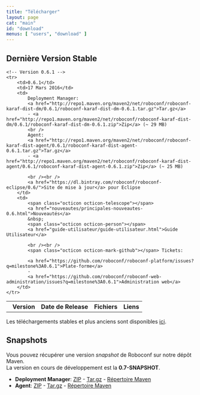 ```yaml
---
title: "Télécharger"
layout: page
cat: "main"
id: "download"
menus: [ "users", "download" ]
---
```


## Dernière Version Stable

<table id="download-table">
	<tr>
		<th><span class="octicon octicon-pin"></span> &nbsp; Version</th>
		<th>Date de Release</th>
		<th>Fichiers</th>
		<th>Liens</th>
	</tr>
	
	<!-- Version 0.6.1 -->
	<tr>
		<td>0.6.1</td>
		<td>17 Mars 2016</td>
		<td>
			Deployment Manager: 
			<a href="http://repo1.maven.org/maven2/net/roboconf/roboconf-karaf-dist-dm/0.6.1/roboconf-karaf-dist-dm-0.6.1.tar.gz">Tar.gz</a>
			- <a href="http://repo1.maven.org/maven2/net/roboconf/roboconf-karaf-dist-dm/0.6.1/roboconf-karaf-dist-dm-0.6.1.zip">Zip</a> (~ 29 MB)
			<br />
			Agent: 
			<a href="http://repo1.maven.org/maven2/net/roboconf/roboconf-karaf-dist-agent/0.6.1/roboconf-karaf-dist-agent-0.6.1.tar.gz">Tar.gz</a>
			- <a href="http://repo1.maven.org/maven2/net/roboconf/roboconf-karaf-dist-agent/0.6.1/roboconf-karaf-dist-agent-0.6.1.zip">Zip</a> (~ 25 MB)

			<br /><br />
			<a href="https://dl.bintray.com/roboconf/roboconf-eclipse/0.6/">Site de mise à jour</a> pour Eclipse
		</td>
		<td>
			<span class="octicon octicon-telescope"></span>
			<a href="nouveautes/principales-nouveautes-0.6.html">Nouveautés</a>
			&nbsp;
			<span class="octicon octicon-person"></span>
			<a href="guide-utilisateur/guide-utilisateur.html">Guide Utilisateur</a>
			
			<br /><br />
			<span class="octicon octicon-mark-github"></span> Tickets: 
			
			<a href="https://github.com/roboconf/roboconf-platform/issues?q=milestone%3A0.6.1">Plate-forme</a>
			-
			<a href="https://github.com/roboconf/roboconf-web-administration/issues?q=milestone%3A0.6.1">Administration web</a>
		</td>
	</tr>
</table>

Les téléchargements stables et plus anciens sont disponibles [ici](anciens-telechargements.html).


## Snapshots

Vous pouvez récupérer une version *snapshot* de Roboconf sur notre dépôt Maven.  
La version en cours de développement est la **0.7-SNAPSHOT**.

* **Deployment Manager**: [ZIP](https://oss.sonatype.org/service/local/artifact/maven/redirect?g=net.roboconf&r=snapshots&a=roboconf-karaf-dist-dm&v=LATEST&p=zip) - [Tar.gz](https://oss.sonatype.org/service/local/artifact/maven/redirect?g=net.roboconf&r=snapshots&a=roboconf-karaf-dist-dm&v=LATEST&p=tar.gz) - [Répertoire Maven](https://oss.sonatype.org/content/repositories/snapshots/net/roboconf/roboconf-karaf-dist-dm)
* **Agent**: [ZIP](https://oss.sonatype.org/service/local/artifact/maven/redirect?g=net.roboconf&r=snapshots&a=roboconf-karaf-dist-agent&v=LATEST&p=zip) - [Tar.gz](https://oss.sonatype.org/service/local/artifact/maven/redirect?g=net.roboconf&r=snapshots&a=roboconf-karaf-dist-agent&v=LATEST&p=tar.gz) - [Répertoire Maven](https://oss.sonatype.org/content/repositories/snapshots/net/roboconf/roboconf-karaf-dist-agent)
